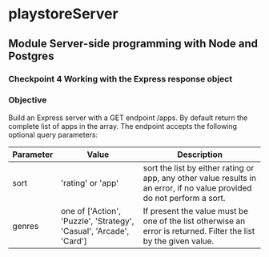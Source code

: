 # playstoreServer

## Module Server-side programming with Node and Postgres

### Checkpoint 4 Working with the Express response object

### Objective

Build an Express server with a GET endpoint /apps. By default return the complete list of apps in the array. The endpoint accepts the following optional query parameters:

Parameter |	Value |	Description
--------- | ----- | -----------
sort | 'rating' or 'app' | sort the list by either rating or app, any other value results in an error, if no value provided do not perform a sort.
genres | one of ['Action', 'Puzzle', 'Strategy', 'Casual', 'Arcade', 'Card'] | If present the value must be one of the list otherwise an error is returned. Filter the list by the given value.
